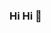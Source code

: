 ### Hi Hi  👋

<!--
**yoshimaa/yoshimaa** is a ✨ _special_ ✨ repository because its `README.md` (this file) appears on your GitHub profile.

![](https://github-readme-stats.vercel.app/api/top-langs?username=yoshimaa)
-->
